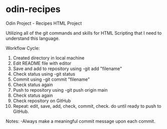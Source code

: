# odin-recipes

Odin Project - Recipes HTML Project

Utilizing all of the git commands and skills for HTML Scripting that I need to understand this language.

Workflow Cycle:

1. Created directory in local machine
2. Edit README file with editor
3. Save and add to repository using -git add "filename"
4. Check status using -git status
5. Commit using -git commit "filename"
6. Check status again
7. Push to repository using -git push origin main
8. Check status again
9. Check repository on GitHub
10. Repeat: edit, save, add, check, commit, check. do until ready to push to GitHub.

Notes:
-Always make a meaningful commit message upon each commit.
